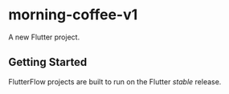 # morning-coffee-v1

A new Flutter project.

## Getting Started

FlutterFlow projects are built to run on the Flutter _stable_ release.
